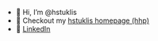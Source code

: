 - 👋 Hi, I’m @hstuklis
- 👀 Checkout my [hstuklis homepage (hhp)](https://hstuklis.github.io/)
- 💼 [LinkedIn](https://www.linkedin.com/in/henry-stuklis/)
